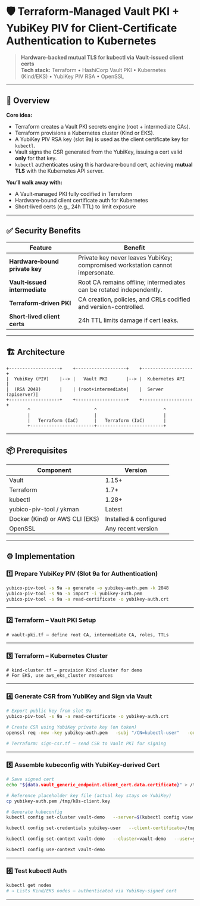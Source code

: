 ﻿# 🛡 Terraform‑Managed Vault PKI + YubiKey PIV for Client‑Certificate Authentication to Kubernetes  
> **Hardware‑backed mutual TLS for kubectl via Vault‑issued client certs**  
**Tech stack:** Terraform • HashiCorp Vault PKI • Kubernetes (Kind/EKS) • YubiKey PIV RSA • OpenSSL  

---

## 📜 Overview
**Core idea:**  
- Terraform creates a Vault PKI secrets engine (root + intermediate CAs).  
- Terraform provisions a Kubernetes cluster (Kind or EKS).  
- A YubiKey PIV RSA key (slot 9a) is used as the client certificate key for `kubectl`.  
- Vault signs the CSR generated from the YubiKey, issuing a cert valid **only** for that key.  
- `kubectl` authenticates using this hardware‑bound cert, achieving **mutual TLS** with the Kubernetes API server.  

**You’ll walk away with:**  
- A Vault‑managed PKI fully codified in Terraform  
- Hardware‑bound client certificate auth for Kubernetes  
- Short‑lived certs (e.g., 24h TTL) to limit exposure  

---

## ✅ Security Benefits

| Feature | Benefit |
|---------|---------|
| **Hardware‑bound private key** | Private key never leaves YubiKey; compromised workstation cannot impersonate. |
| **Vault‑issued intermediate** | Root CA remains offline; intermediates can be rotated independently. |
| **Terraform‑driven PKI** | CA creation, policies, and CRLs codified and version-controlled. |
| **Short‑lived client certs** | 24h TTL limits damage if cert leaks. |

---

## 🏗 Architecture

```ascii
+-------------------+    +-------------------+    +-------------------+
|  YubiKey (PIV)    |--> |   Vault PKI       |--> |  Kubernetes API   |
|  (RSA 2048)       |    | (root+intermediate|    |  Server (apiserver)|
+-------------------+    +-------------------+    +-------------------+
        ^                        ^                         ^
        |                        |                         |
        |   Terraform (IaC)      |   Terraform (IaC)       |
        +------------------------+-------------------------+
```

---

## 📦 Prerequisites

| Component | Version |
|-----------|---------|
| Vault     | 1.15+ |
| Terraform | 1.7+ |
| kubectl   | 1.28+ |
| yubico-piv-tool / ykman | Latest |
| Docker (Kind) or AWS CLI (EKS) | Installed & configured |
| OpenSSL   | Any recent version |

---

## ⚙ Implementation

### **1️⃣ Prepare YubiKey PIV (Slot 9a for Authentication)**
```bash
yubico-piv-tool -s 9a -a generate -o yubikey-auth.pem -k 2048
yubico-piv-tool -s 9a -a import -i yubikey-auth.pem
yubico-piv-tool -s 9a -a read-certificate -o yubikey-auth.crt
```

---

### **2️⃣ Terraform – Vault PKI Setup**
```hcl
# vault-pki.tf – define root CA, intermediate CA, roles, TTLs
```

---

### **3️⃣ Terraform – Kubernetes Cluster**
```hcl
# kind-cluster.tf – provision Kind cluster for demo
# For EKS, use aws_eks_cluster resources
```

---

### **4️⃣ Generate CSR from YubiKey and Sign via Vault**
```bash
# Export public key from slot 9a
yubico-piv-tool -s 9a -a read-certificate -o yubikey-auth.crt

# Create CSR using YubiKey private key (on token)
openssl req -new -key yubikey-auth.pem   -subj "/CN=kubectl-user"   -out yubikey.csr

# Terraform: sign-csr.tf – send CSR to Vault PKI for signing
```

---

### **5️⃣ Assemble kubeconfig with YubiKey‑derived Cert**
```bash
# Save signed cert
echo "${data.vault_generic_endpoint.client_cert.data.certificate}" > /tmp/k8s-client.crt

# Reference placeholder key file (actual key stays on YubiKey)
cp yubikey-auth.pem /tmp/k8s-client.key

# Generate kubeconfig
kubectl config set-cluster vault-demo   --server=$(kubectl config view -o jsonpath='{.clusters[0].cluster.server}')   --certificate-authority=/etc/kubernetes/pki/ca.crt   --embed-certs=true

kubectl config set-credentials yubikey-user   --client-certificate=/tmp/k8s-client.crt   --client-key=/tmp/k8s-client.key

kubectl config set-context vault-demo   --cluster=vault-demo   --user=yubikey-user

kubectl config use-context vault-demo
```

---

### **6️⃣ Test kubectl Auth**
```bash
kubectl get nodes
# → Lists Kind/EKS nodes – authenticated via YubiKey-signed cert
```

---


